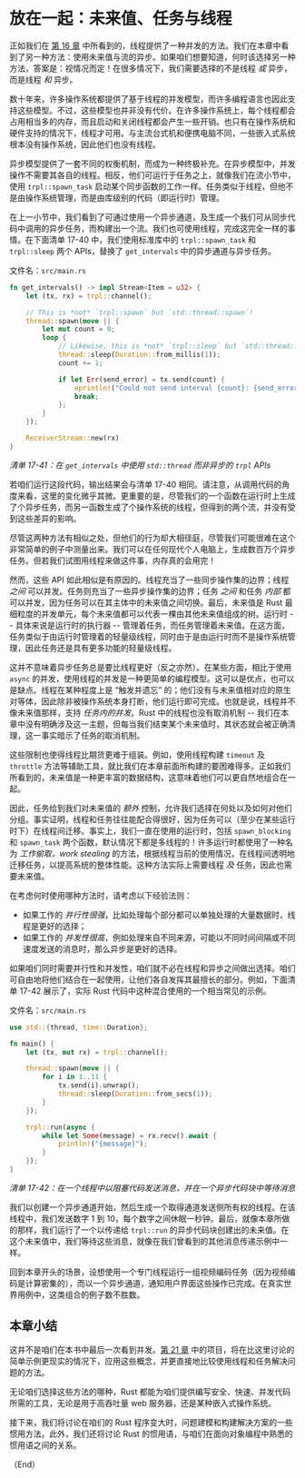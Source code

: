 # 放在一起：未来值、任务与线程

正如我们在 [第 16 章](../Ch16_Fearless_Concurrency.md) 中所看到的，线程提供了一种并发的方法。我们在本章中看到了另一种方法：使用未来值与流的异步。如果咱们想要知道，何时该选择另一种方法，答案是：视情况而定！在很多情况下，我们需要选择的不是线程 *或* 异步，而是线程 *和* 异步。


数十年来，许多操作系统都提供了基于线程的并发模型，而许多编程语言也因此支持这些模型。不过，这些模型也并非没有代价。在许多操作系统上，每个线程都会占用相当多的内存，而且启动和关闭线程都会产生一些开销。也只有在操作系统和硬件支持的情况下，线程才可用。与主流台式机和便携电脑不同，一些嵌入式系统根本没有操作系统，因此他们也没有线程。


异步模型提供了一套不同的权衡机制，而成为一种终极补充。在异步模型中，并发操作不需要其各自的线程。相反，他们可运行于任务之上，就像我们在流小节中，使用 `trpl::spawn_task` 启动某个同步函数的工作一样。任务类似于线程，但他不是由操作系统管理，而是由库级别的代码（即运行时）管理。


在上一小节中，我们看到了可通过使用一个异步通道，及生成一个我们可从同步代码中调用的异步任务，而构建出一个流。我们也可使用线程，完成这完全一样的事情。在下面清单 17-40 中，我们使用标准库中的 `trpl::spawn_task` 和 `trpl::sleep` 两个 APIs，替换了 `get_intervals` 中的异步通道与异步任务。


文件名：`src/main.rs`

```rust
fn get_intervals() -> impl Stream<Item = u32> {
    let (tx, rx) = trpl::channel();

    // This is *not* `trpl::spawn` but `std::thread::spawn`!
    thread::spawn(move || {
        let mut count = 0;
        loop {
            // Likewise, this is *not* `trpl::sleep` but `std::thread::sleep`!
            thread::sleep(Duration::from_millis(1));
            count += 1;

            if let Err(send_error) = tx.send(count) {
                eprintln!("Could not send interval {count}: {send_error}");
                break;
            };
        }
    });

    ReceiverStream::new(rx)
}
```

*清单 17-41：在 `get_intervals` 中使用 `std::thread` 而非异步的 `trpl` APIs*


若咱们运行这段代码，输出结果会与清单 17-40 相同。请注意，从调用代码的角度来看，这里的变化微乎其微。更重要的是，尽管我们的一个函数在运行时上生成了个异步任务，而另一函数生成了个操作系统的线程，但得到的两个流，并没有受到这些差异的影响。


尽管这两种方法有相似之处，但他们的行为却大相径庭，尽管我们可能很难在这个非常简单的例子中测量出来。我们可以在任何现代个人电脑上，生成数百万个异步任务。但若我们试图用线程来做这件事，内存真的会用完！


然而，这些 API 如此相似是有原因的。线程充当了一些同步操作集的边界；线程 *之间* 可以并发。任务则充当了一些异步操作集的边界；任务 *之间* 和任务 *内部* 都可以并发，因为任务可以在其主体中的未来值之间切换。最后，未来值是 Rust 最细粒度的并发单元，每个未来值都可以代表一棵由其他未来值组成的树。运行时 -- 具体来说是运行时的执行器 -- 管理着任务，而任务管理着未来值。在这方面，任务类似于由运行时管理着的轻量级线程，同时由于是由运行时而不是操作系统管理，因此任务还是具有更多功能的轻量级线程。


这并不意味着异步任务总是要比线程更好（反之亦然）。在某些方面，相比于使用 `async` 的并发，使用线程的并发是一种更简单的编程模型。这可以是优点，也可以是缺点。线程在某种程度上是 “触发并遗忘” 的；他们没有与未来值相对应的原生对等体，因此除非被操作系统本身打断，他们运行即可完成。也就是说，线程并不像未来值那样，支持 *任务内的并发*。Rust 中的线程也没有取消机制 -- 我们在本章中没有明确涉及这一主题，但每当我们结束某个未来值时，其状态就会被正确清理，这一事实暗示了任务的取消机制。


这些限制也使得线程比期货更难于组装。例如，使用线程构建 `timeout` 及 `throttle` 方法等辅助工具，就比我们在本章前面所构建的要困难得多。正如我们所看到的，未来值是一种更丰富的数据结构，这意味着他们可以更自然地组合在一起。


因此，任务给到我们对未来值的 *额外* 控制，允许我们选择在何处以及如何对他们分组。事实证明，线程和任务往往能配合得很好，因为任务可以（至少在某些运行时下）在线程间迁移。事实上，我们一直在使用的运行时，包括 `spawn_blocking` 和 `spawn_task` 两个函数，默认情况下都是多线程的！许多运行时都使用了一种名为 *工作偷取，work stealing* 的方法，根据线程当前的使用情况，在线程间透明地迁移任务，以提高系统的整体性能。这种方法实际上需要线程 *及* 任务，因此也需要未来值。


在考虑何时使用哪种方法时，请考虑以下经验法则：


- 如果工作的 *并行性很强*，比如处理每个部分都可以单独处理的大量数据时，线程是更好的选择；
- 如果工作的 *并发性很高*，例如处理来自不同来源，可能以不同时间间隔或不同速度发送的消息时，那么异步是更好的选择。


如果咱们同时需要并行性和并发性，咱们就不必在线程和异步之间做出选择。咱们可自由地将他们结合在一起使用，让他们各自发挥其最擅长的部分。例如，下面清单 17-42 展示了，实际 Rust 代码中这种混合使用的一个相当常见的示例。


文件名：`src/main.rs`



```rust
use std::{thread, time::Duration};

fn main() {
    let (tx, mut rx) = trpl::channel();

    thread::spawn(move || {
        for i in 1..11 {
            tx.send(i).unwrap();
            thread::sleep(Duration::from_secs(1));
        }
    });

    trpl::run(async {
        while let Some(message) = rx.recv().await {
            println!("{message}");
        }
    });
}
```


*清单 17-42：在一个线程中以阻塞代码发送消息，并在一个异步代码块中等待消息*


我们以创建一个异步通道开始，然后生成一个取得通道发送侧所有权的线程。在该线程中，我们发送数字 1 到 10，每个数字之间休眠一秒钟。最后，就像本章所做的那样，我们运行了一个以传递给 `trpl::run` 的异步代码块创建出的未来值。在这个未来值中，我们等待这些消息，就像在我们曾看到的其他消息传递示例中一样。


回到本章开头的场景，设想使用一个专门线程运行一组视频编码任务（因为视频编码是计算密集的），而以一个异步通道，通知用户界面这些操作已完成。在真实世界用例中，这类组合的例子数不胜数。



## 本章小结


这并不是咱们在本书中最后一次看到并发。[第 21 章](../Ch20_Final_Project_Building_a_Multithreaded_Web_Server.md) 中的项目，将在比这里讨论的简单示例更现实的情况下，应用这些概念，并更直接地比较使用线程和任务解决问题的方法。


无论咱们选择这些方法的哪种，Rust 都能为咱们提供编写安全、快速、并发代码所需的工具，无论是用于高吞吐量 web 服务器，还是某种嵌入式操作系统。


接下来，我们将讨论在咱们的 Rust 程序变大时，问题建模和构建解决方案的一些惯用方法。此外，我们还将讨论 Rust 的惯用语，与咱们在面向对象编程中熟悉的惯用语之间的关系。


（End）


